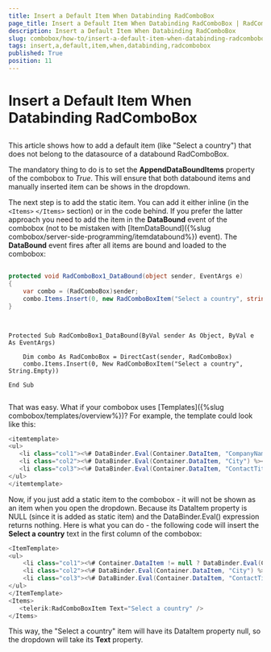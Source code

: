```yaml
---
title: Insert a Default Item When Databinding RadComboBox
page_title: Insert a Default Item When Databinding RadComboBox | RadComboBox for ASP.NET AJAX Documentation
description: Insert a Default Item When Databinding RadComboBox
slug: combobox/how-to/insert-a-default-item-when-databinding-radcombobox
tags: insert,a,default,item,when,databinding,radcombobox
published: True
position: 11
---
```


# Insert a Default Item When Databinding RadComboBox



## 

This article shows how to add a default item (like "Select a country") that does not belong to the datasource of a databound RadComboBox.

The mandatory thing to do is to set the **AppendDataBoundItems** property of the combobox to *True*. This will ensure that both databound items and manually inserted item can be shows in the dropdown.

The next step is to add the static item. You can add it either inline (in the `<Items>` `</Items>` section) or in the code behind. If you prefer the latter approach you need to add the item in the **DataBound** event of the combobox (not to be mistaken with [ItemDataBound]({%slug combobox/server-side-programming/itemdatabound%}) event). The **DataBound** event fires after all items are bound and loaded to the combobox:



````C#
	
protected void RadComboBox1_DataBound(object sender, EventArgs e) 
{ 
	var combo = (RadComboBox)sender; 
	combo.Items.Insert(0, new RadComboBoxItem("Select a country", string.Empty)); 
}
	
````
````VB.NET

Protected Sub RadComboBox1_DataBound(ByVal sender As Object, ByVal e As EventArgs)

	Dim combo As RadComboBox = DirectCast(sender, RadComboBox)
	combo.Items.Insert(0, New RadComboBoxItem("Select a country", String.Empty))

End Sub
	
````


That was easy. What if your combobox uses [Templates]({%slug combobox/templates/overview%})? For example, the template could look like this:

````C#
<itemtemplate> 
<ul>     
   <li class="col1"><%# DataBinder.Eval(Container.DataItem, "CompanyName") %></li>     
   <li class="col2"><%# DataBinder.Eval(Container.DataItem, "City") %></li>     
   <li class="col3"><%# DataBinder.Eval(Container.DataItem, "ContactTitle") %></li>
</ul>
</itemtemplate>
````



Now, if you just add a static item to the combobox - it will not be shown as an item when you open the dropdown. Because its DataItem property is NULL (since it is added as static item) and the DataBinder.Eval() expression returns nothing. Here is what you can do - the following code will insert the **Select a country** text in the first column of the combobox:

````C#
<ItemTemplate>
<ul>
	<li class="col1"><%# Container.DataItem != null ? DataBinder.Eval(Container.DataItem, "CompanyName") : DataBinder.Eval(Container, "Text") %></li>
	<li class="col2"><%# DataBinder.Eval(Container.DataItem, "City") %></li>
	<li class="col3"><%# DataBinder.Eval(Container.DataItem, "ContactTitle") %></li>
</ul>
</ItemTemplate>
<Items>
   <telerik:RadComboBoxItem Text="Select a country" />
</Items> 
````



This way, the "Select a country" item will have its DataItem property null, so the dropdown will take its **Text** property.
